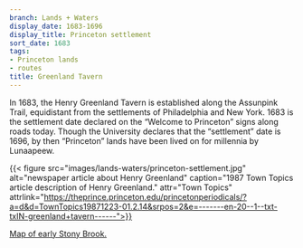```yaml
---
branch: Lands + Waters
display_date: 1683-1696
display_title: Princeton settlement
sort_date: 1683
tags:
- Princeton lands
- routes
title: Greenland Tavern
---
```


In 1683, the Henry Greenland Tavern is established along the Assunpink Trail, equidistant from the settlements of Philadelphia and New York. 1683 is the settlement date declared on the “Welcome to Princeton” signs along roads today. Though the University declares that the “settlement” date is 1696, by then “Princeton” lands have been lived on for millennia by Lunaapeew.


{{< figure src="images/lands-waters/princeton-settlement.jpg" alt="newspaper article about Henry Greenland" caption="1987 Town Topics article description of Henry Greenland." attr="Town Topics" attrlink="https://theprince.princeton.edu/princetonperiodicals/?a=d&d=TownTopics19871223-01.2.14&srpos=2&e=-------en-20--1--txt-txIN-greenland+tavern------">}}

[Map of early Stony Brook.](https://princetonhistory.org/green-oval-tour/early-stony-brook.html#:~:text=Its%20placement%20in%20this%20category,of%20land%20in%20Stony%20Brook.)
